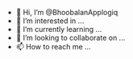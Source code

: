 - 👋 Hi, I’m @BhoobalanApplogiq
- 👀 I’m interested in ...
- 🌱 I’m currently learning ...
- 💞️ I’m looking to collaborate on ...
- 📫 How to reach me ...

<!---
BhoobalanApplogiq/BhoobalanApplogiq is a ✨ special ✨ repository because its `README.md` (this file) appears on your GitHub profile.
You can click the Preview link to take a look at your changes.
--->
